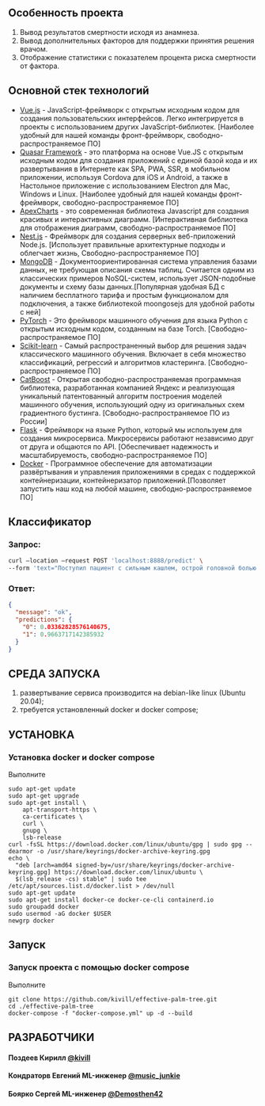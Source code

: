 ## Особенность проекта

<ol>
    <li>Вывод результатов смертности исходя из анамнеза.</li>
    <li>Вывод дополнительных факторов для поддержки принятия решения врачом.</li>
    <li>Отображение статистики с показателем процента риска смертности от фактора.</li>
 </ol>

## Основной стек технологий

<ul>
	<li><a href="https://v3.vuejs.org/">Vue.js</a> - JavaScript-фреймворк с открытым исходным кодом для создания пользовательских интерфейсов. Легко интегрируется в проекты с использованием других JavaScript-библиотек. [Наиболее удобный для нашей команды фронт-фреймворк, свободно-распространяемое ПО]</li>
	<li><a href="https://quasar.dev/">Quasar Framework</a> - это платформа на основе Vue.JS с открытым исходным кодом для создания приложений с единой базой кода и их развертывания в Интернете как SPA, PWA, SSR, в мобильном приложении, используя Cordova для iOS и Android, а также в Настольное приложение с использованием Electron для Mac, Windows и Linux. [Наиболее удобный для нашей команды фронт-фреймворк, свободно-распространяемое ПО]</li>
	<li><a href="https://apexcharts.com/">ApexCharts</a> - это современная библиотека Javascript для создания красивых и интерактивных диаграмм. [Интерактивная библиотека для отображения диаграмм, свободно-распространяемое ПО] </li>
	<li><a href="https://nestjs.com/">Nest.js</a> - Фреймворк для создания серверных веб-приложений Node.js. [Использует правильные архитектурные подходы и облегчает жизнь, Свободно-распространяемое ПО]</li>
    <li><a href="https://www.mongodb.com/">MongoDB</a> - Документоориентированная система управления базами данных, не требующая описания схемы таблиц. Считается одним из классических примеров NoSQL-систем, использует JSON-подобные документы и схему базы данных.[Популярная удобная БД с наличием бесплатного тарифа и простым функционалом для подключения, а также библиотекой moongosejs для удобной работы с ней]</li>
	<li><a href="https://pytorch.org/">PyTorch</a> - Это фреймворк машинного обучения для языка Python с открытым исходным кодом, созданным на базе Torch. [Свободно-распространяемое ПО]</li>
	<li><a href="https://scikit-learn.org/stable/">Scikit-learn</a> - Самый распространенный выбор для решения задач классического машинного обучения. Включает в себя множество классификаций, регрессий и алгоритмов кластеринга. [Свободно-распространяемое ПО]</li>
    <li><a href="https://catboost.ai/">CatBoost</a> - Открытая свободно-распространяемая программная библиотека, разработанная компанией Яндекс и реализующая уникальный патентованный алгоритм построения моделей машинного обучения, использующий одну из оригинальных схем градиентного бустинга. [Свободно-распространяемое ПО из России]</li>
	<li><a href="https://flask.palletsprojects.com/en/2.0.x/">Flask</a> - Фреймворк на языке Python, который мы используем для создания микросервиса. Микросервисы работают независимо друг от друга и общаются по API. [Обеспечивает надежность и масштабируемость, свободно-распространяемое ПО]</li>
	<li><a href="https://www.docker.com/">Docker</a> - Программное обеспечение для автоматизации развёртывания и управления приложениями в средах с поддержкой контейнеризации, контейнеризатор приложений.[Позволяет запустить наш код на любой машине, свободно-распространяемое ПО]</li>
 </ul>

## Классификатор

### Запрос:

```BASH
curl —location —request POST 'localhost:8888/predict' \
--form 'text="Поступил пациент с сильным кашлем, острой головной болью. Осмотр показал, что не работает одно легкое"'
```

### Ответ:

```JSON
{
  "message": "ok",
  "predictions": {
    "0": 0.03362828576140675,
    "1": 0.9663717142385932
  }
}
```

## СРЕДА ЗАПУСКА

1. развертывание сервиса производится на debian-like linux (Ubuntu 20.04);
2. требуется установленный docker и docker compose;

## УСТАНОВКА

### Установка docker и docker compose

Выполните

```
sudo apt-get update
sudo apt-get upgrade
sudo apt-get install \
    apt-transport-https \
    ca-certificates \
    curl \
    gnupg \
    lsb-release
curl -fsSL https://download.docker.com/linux/ubuntu/gpg | sudo gpg --dearmor -o /usr/share/keyrings/docker-archive-keyring.gpg
echo \
  "deb [arch=amd64 signed-by=/usr/share/keyrings/docker-archive-keyring.gpg] https://download.docker.com/linux/ubuntu \
  $(lsb_release -cs) stable" | sudo tee /etc/apt/sources.list.d/docker.list > /dev/null
sudo apt-get update
sudo apt-get install docker-ce docker-ce-cli containerd.io
sudo groupadd docker
sudo usermod -aG docker $USER
newgrp docker
```

## Запуск

### Запуск проекта с помощью docker compose

Выполните

```
git clone https://github.com/kivill/effective-palm-tree.git
cd ./effective-palm-tree
docker-compose -f "docker-compose.yml" up -d --build
```

## РАЗРАБОТЧИКИ

<h4>Поздеев Кирилл <a href="https://t.me/kivill">@kivill</a> </h4>
<h4>Кондраторв Евгений ML-инженер <a href="https://t.me/music_junkie">@music_junkie</a>  </h4>
<h4>Боярко Сергей ML-инженер <a href="https://t.me/Demosthen42">@Demosthen42</a> </h4>
